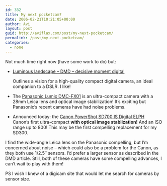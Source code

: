```yaml
---
id: 332
title: My next pocketcam?
date: 2006-02-21T10:21:05+00:00
author: Avi
layout: post
guid: http://aviflax.com/post/my-next-pocketcam/
permalink: /post/my-next-pocketcam/
categories:
  - none
---
```

Not much time right now (have some work to do) but:

  * [Luminous landscape &#8211; DMD &#8211; decisive moment digital](http://www.luminous-landscape.com/columns/DMD.shtml)
  
    Outlines a vision for a high-quality compact digital camera, an ideal companion to a DSLR. I like!
  * The [Panasonic Lumix DMC-FX01](http://www.dpreview.com/news/0602/06021404panasonicfx01.asp) is an ultra-compact camera with a 28mm Leica lens and optical image stabilization! It&#8217;s exciting but Panasonic&#8217;s recent cameras have had noise problems.
  * Announced today: the [Canon PowerShot SD700 IS Digital ELPH](http://www.dpreview.com/news/0602/06022110canonsd700is.asp)  
    Canon&#8217;s first ultra-compact **with optical image stablization!** And an ISO range up to 800! This may be the first compelling replacement for my SD300.

I find the wide-angle Leica lens on the Panasonic compelling, but I&#8217;m concerned about noise &#8211; which could also be a problem for the Canon, as they both use 1/2.5&#8243; sensors. I&#8217;d prefer a larger sensor as described in the DMD article. Still, both of these cameras have some compelling advances, I can&#8217;t wait to play with them!

PS I wish I knew of a digicam site that would let me search for cameras by sensor size.